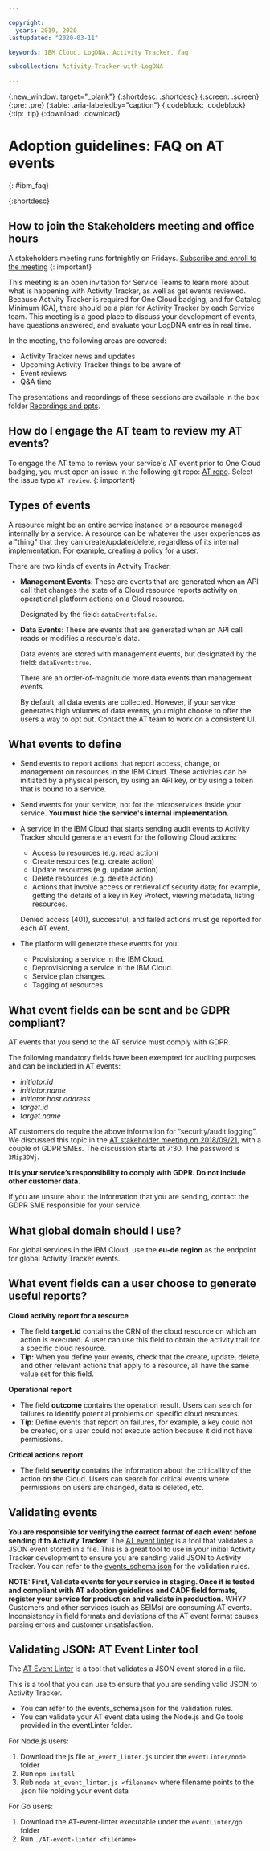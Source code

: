 ```yaml
---

copyright:
  years: 2019, 2020
lastupdated: "2020-03-11"

keywords: IBM Cloud, LogDNA, Activity Tracker, faq

subcollection: Activity-Tracker-with-LogDNA

---
```


{:new_window: target="_blank"}
{:shortdesc: .shortdesc}
{:screen: .screen}
{:pre: .pre}
{:table: .aria-labeledby="caption"}
{:codeblock: .codeblock}
{:tip: .tip}
{:download: .download}


# Adoption guidelines: FAQ on AT events
{: #ibm_faq}

{:shortdesc}

## How to join the Stakeholders meeting and office hours

A stakeholders meeting runs fortnightly on Fridays. [Subscribe and enroll to the meeting](https://ec.yourlearning.ibm.com/w3/subscription/series/10008720)
{: important}

This meeting is an open invitation for Service Teams to learn more about what is happening with Activity Tracker, as well as get events reviewed.  Because Activity Tracker is required for One Cloud badging, and for Catalog Minimum (GA), there should be a plan for Activity Tracker by each Service team. This meeting is a good place to discuss your development of events, have questions answered, and evaluate your LogDNA entries in real time.

In the meeting, the following areas are covered:
* Activity Tracker news and updates 
* Upcoming Activity Tracker things to be aware of
* Event reviews
* Q&A time

The presentations and recordings of these sessions are available in the box folder [Recordings and ppts](https://ibm.box.com/s/47sqtlhgg21ck3nsuz9ib4kwbgupjlrd).


## How do I engage the AT team to review my AT events? 

To engage the AT tema to review your service's AT event prior to One Cloud badging, you must open an issue in the following git repo: [AT repo](https://github.ibm.com/activity-tracker/customer-issues/issues). Select the issue type `AT review`.
{: important}


## Types of events

A resource might be an entire service instance or a resource managed internally by a service. A resource can be whatever the user experiences as a "thing" that they can create/update/delete, regardless of its internal implementation. For example, creating a policy for a user. 

There are two kinds of events in Activity Tracker:

* **Management Events**:  These are events that are generated when an API call that changes the state of a Cloud resource reports activity on operational platform actions on a Cloud resource.

    Designated by the field: `dataEvent:false`.

* **Data Events**: These are events that are generated when an API call reads or modifies a resource's data. 

    Data events are stored with management events, but designated by the field: `dataEvent:true`. 
    
    There are an order-of-magnitude more data events than management events. 
    
    By default, all data events are collected. However, if your service generates high volumes of data events, you might choose to offer the users a way to opt out. Contact the AT team to work on a consistent UI.

## What events to define

* Send events to report actions that report access, change, or management on resources in the IBM Cloud. These activities can be initiated by a physical person, by using an API key, or by using a token that is bound to a service.

* Send events for your service, not for the microservices inside your service. **You must hide the service's internal implementation.**

* A service in the IBM Cloud that starts sending audit events to Activity Tracker should generate an event for the following Cloud actions:

    * Access to resources (e.g. read action)
    * Create resources (e.g. create action)
    * Update resources (e.g. update action)
    * Delete resources (e.g. delete action)
    * Actions that involve access or retrieval of security data; for example, getting the details of a key in Key Protect, viewing metadata, listing resources.

    Denied access (401), successful, and failed actions must ge reported for each AT event.

* The platform will generate these events for you:
    * Provisioning a service in the IBM Cloud.
    * Deprovisioning a service in the IBM Cloud.
    * Service plan changes.
    * Tagging of resources.


## What event fields can be sent and be GDPR compliant?

AT events that you send to the AT service must comply with GDPR. 

The following mandatory fields have been exempted for auditing purposes and can be included in AT events:

* *initiator.id*
* *initiator.name*
* *initiator.host.address*
* *target.id*
* *target.name*

AT customers do require the above information for “security/audit logging”. We discussed this topic in the [AT stakeholder meeting on 2018/09/21](https://ibm.webex.com/ibm/lsr.php?RCID=dd8e42624d974893bbd2de6c8160393a), with a couple of GDPR SMEs. The discussion starts at 7:30. The password is `3Mip3DWj`.

**It is your service’s responsibility to comply with GDPR. Do not include other customer data.**

If you are unsure about the information that you are sending, contact the GDPR SME responsible for your service. 

## What global domain should I use?

For global services in the IBM Cloud, use the <b>eu-de region</b> as the endpoint for global Activity Tracker events.



## What event fields can a user choose to generate useful reports?

**Cloud activity report for a resource**

* The field **target.id** contains the CRN of the cloud resource on which an action is executed. A user can use this field to obtain the activity trail for a specific cloud resource. 
* **Tip:** When you define your events, check that the create, update, delete, and other relevant actions that apply to a resource, all have the same value set for this field.

**Operational report**

* The field **outcome** contains the operation result. Users can search for failures to identify potential problems on specific cloud resources.
* **Tip**: Define events that report on failures, for example, a key could not be created, or a user could not execute action because it did not have permissions.

**Critical actions report**

* The field **severity** contains the information about the criticallity of the action on the Cloud. Users can search for critical events where permissions on users are changed, data is deleted, etc.



## Validating events

**You are responsible for verifying the correct format of each event before sending it to Activity Tracker.** The [AT event linter](https://github.ibm.com/activity-tracker/helloATv2/blob/master/README.md#at-event-linter) is a tool that validates a JSON event stored in a file. This is a great tool to use in your initial Activity Tracker development to ensure you are sending valid JSON to Activity Tracker. You can refer to the [events_schema.json](https://github.ibm.com/activity-tracker/helloATv2/blob/master/eventLinter/events_schema.json) for the validation rules.

**NOTE: First, Validate events for your service in staging. Once it is tested and compliant with AT adoption guidelines and CADF field formats, register your service for production and validate in production.**  WHY?  Customers and other services (such as SEIMs) are consuming AT events. Inconsistency in field formats and deviations of the AT event format causes parsing errors and customer unsatisfaction.

## Validating JSON: AT Event Linter tool

The [AT Event Linter](https://github.ibm.com/activity-tracker/helloATv2/blob/master/README.md#at-event-linter) is a tool that validates a JSON event stored in a file. 

This is a tool that you can use to ensure that you are sending valid JSON to Activity Tracker. 

* You can refer to the events_schema.json for the validation rules. 
* You can validate your AT event data using the Node.js and Go tools provided in the eventLinter folder.

For Node.js users:

1. Download the js file `at_event_linter.js` under the `eventLinter/node` folder
2. Run `npm install`
3. Rub `node at_event_linter.js <filename>` where filename points to the .json file holding your event data

For Go users:

1. Download the AT-event-linter executable under the `eventLinter/go` folder
2. Run `./AT-event-linter <filename>`




